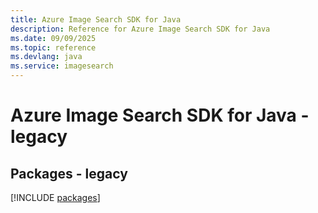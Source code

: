 ```yaml
---
title: Azure Image Search SDK for Java
description: Reference for Azure Image Search SDK for Java
ms.date: 09/09/2025
ms.topic: reference
ms.devlang: java
ms.service: imagesearch
---
```

# Azure Image Search SDK for Java - legacy
## Packages - legacy
[!INCLUDE [packages](image-search-index.md)]